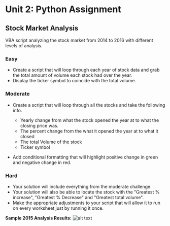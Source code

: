 # Unit 2: Python Assignment 

## Stock Market Analysis 

VBA script analyzing the stock market from 2014 to 2016 with different levels of analysis. 

### Easy

* Create a script that will loop through each year of stock data and grab the total amount of volume each stock had over the year.
* Display the ticker symbol to coincide with the total volume.

### Moderate

* Create a script that will loop through all the stocks and take the following info.

  * Yearly change from what the stock opened the year at to what the closing price was.
  * The percent change from the what it opened the year at to what it closed
  * The total Volume of the stock
  * Ticker symbol

* Add conditional formatting that will highlight positive change in green and negative change in red.

### Hard

* Your solution will include everything from the moderate challenge.
* Your solution will also be able to locate the stock with the "Greatest % increase", "Greatest % Decrease" and "Greatest total volume".
* Make the appropriate adjustments to your script that will allow it to run on every worksheet just by running it once.


**Sample 2015 Analysis Results:** 
![alt text][Results]

[Results]: https://raw.githubusercontent.com/cantugabriela/VBA_Assignment/master/Screenshots/2015%20Analysis.PNG "2015 Results Screenshot"

